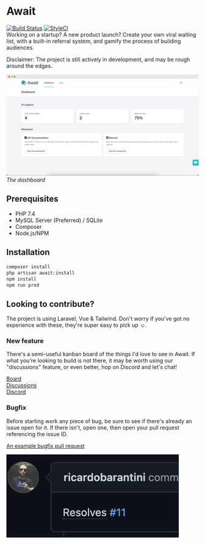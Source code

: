 # Await

[![Build Status](https://github.com/getawait/await/workflows/Laravel/badge.svg)](https://github.com/getawait/await/actions?query=workflow%3ALaravel)
[![StyleCI](https://github.styleci.io/repos/290447940/shield?branch=master&style=flat)](https://github.styleci.io/repos/290447940?branch=master)  
Working on a startup? A new product launch? Create your own viral waiting list, with a built-in referral system, and gamify the process of building audiences.

Disclaimer: The project is still actively in development, and may be rough around the edges.

![Image](resources/images/dashboard.png)
*The dashboard*

## Prerequisites
- PHP 7.4
- MySQL Server (Preferred) / SQLite
- Composer
- Node.js/NPM

## Installation
```shell script
composer install
php artisan await:install
npm install
npm run prod
```

## Looking to contribute?
The project is using Laravel, Vue & Tailwind. Don't worry if you've got no experience with these, they're super easy to pick up ☺️.

### New feature
There's a semi-useful kanban board of the things I'd love to see in Await. If what you're looking to build is not there, it may be worth using our "discussions" feature, or even better, hop on Discord and let's chat!

[Board](https://github.com/getawait/await/projects)  
[Discussions](https://github.com/getawait/await/discussions)   
[Discord](https://discord.gg/PhtUHnx9nk)

### Bugfix
Before starting work any piece of bug, be sure to see if there's already an issue open for it. If there isn't, open one, then open your pull request referencing the issue ID.

[An example bugfix pull request](https://github.com/getawait/await/pull/14)

![Image](resources/images/gh-resolves.png)